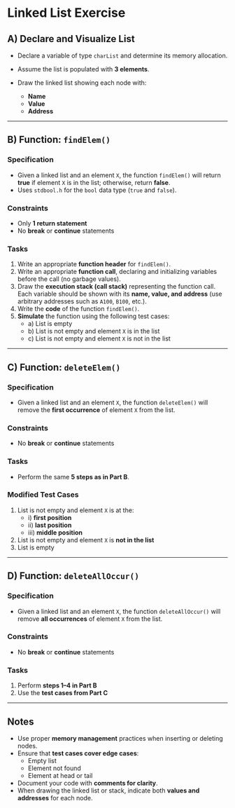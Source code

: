 # Linked List Exercise

## A) Declare and Visualize List

- Declare a variable of type `charList` and determine its memory allocation.
- Assume the list is populated with **3 elements**.
- Draw the linked list showing each node with:

  - **Name**
  - **Value**
  - **Address**

---

## B) Function: `findElem()`

### Specification

- Given a linked list and an element `X`, the function `findElem()` will return **true** if element `X` is in the list; otherwise, return **false**.
- Uses `stdbool.h` for the `bool` data type (`true` and `false`).

### Constraints

- Only **1 return statement**
- No **break** or **continue** statements

### Tasks

1. Write an appropriate **function header** for `findElem()`.
2. Write an appropriate **function call**, declaring and initializing variables before the call (no garbage values).
3. Draw the **execution stack (call stack)** representing the function call.  
   Each variable should be shown with its **name, value, and address** (use arbitrary addresses such as `A100`, `B100`, etc.).
4. Write the **code** of the function `findElem()`.
5. **Simulate** the function using the following test cases:
   - a) List is empty
   - b) List is not empty and element `X` is in the list
   - c) List is not empty and element `X` is not in the list

---

## C) Function: `deleteElem()`

### Specification

- Given a linked list and an element `X`, the function `deleteElem()` will remove the **first occurrence** of element `X` from the list.

### Constraints

- No **break** or **continue** statements

### Tasks

- Perform the same **5 steps as in Part B**.

### Modified Test Cases

1. List is not empty and element `X` is at the:
   - i) **first position**
   - ii) **last position**
   - iii) **middle position**
2. List is not empty and element `X` is **not in the list**
3. List is empty

---

## D) Function: `deleteAllOccur()`

### Specification

- Given a linked list and an element `X`, the function `deleteAllOccur()` will remove **all occurrences** of element `X` from the list.

### Constraints

- No **break** or **continue** statements

### Tasks

1. Perform **steps 1–4 in Part B**
2. Use the **test cases from Part C**

---

## Notes

- Use proper **memory management** practices when inserting or deleting nodes.
- Ensure that **test cases cover edge cases**:
  - Empty list
  - Element not found
  - Element at head or tail
- Document your code with **comments for clarity**.
- When drawing the linked list or stack, indicate both **values and addresses** for each node.

